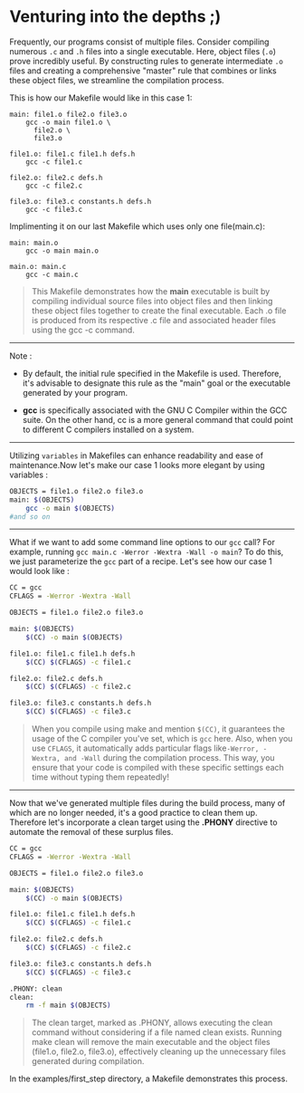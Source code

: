 # Venturing into the depths ;)
Frequently, our programs consist of multiple files. Consider compiling numerous `.c` and `.h` files into a single executable. Here, object files (`.o`) prove incredibly useful. By constructing rules to generate intermediate `.o` files and creating a comprehensive "master" rule that combines or links these object files, we streamline the compilation process.

This is how our Makefile would like in this case 1:


```template
main: file1.o file2.o file3.o
    gcc -o main file1.o \
      file2.o \
      file3.o

file1.o: file1.c file1.h defs.h
    gcc -c file1.c

file2.o: file2.c defs.h
    gcc -c file2.c

file3.o: file3.c constants.h defs.h
    gcc -c file3.c
```
Implimenting it on our last Makefile which uses only one file(main.c):

```example
main: main.o
    gcc -o main main.o

main.o: main.c
    gcc -c main.c

```
>This Makefile demonstrates how the **main** executable is built by compiling individual source files into object files and then linking these object files together to create the final executable. Each .o file is produced from its respective .c file and associated header files using the gcc -c command.

- - - 

Note : 

- By default, the initial rule specified in the Makefile is used. Therefore, it's advisable to designate this rule as the "main" goal or the executable generated by your program.

- **gcc** is specifically associated with the GNU C Compiler within the GCC suite. On the other hand, cc is a more general command that could point to different C compilers installed on a system.

- - -
Utilizing `variables` in Makefiles can enhance readability and ease of maintenance.Now let's make our case 1 looks more elegant by using variables :

```bash
OBJECTS = file1.o file2.o file3.o
main: $(OBJECTS)
    gcc -o main $(OBJECTS)
#and so on
```
- - - 

What if we want to add some command line options to our `gcc` call? 
For example, running `gcc main.c -Werror -Wextra -Wall -o main`? 
To do this, we just parameterize the `gcc` part of a recipe. 
Let's see how our case 1 would look like :

```bash
CC = gcc
CFLAGS = -Werror -Wextra -Wall

OBJECTS = file1.o file2.o file3.o

main: $(OBJECTS)
    $(CC) -o main $(OBJECTS)

file1.o: file1.c file1.h defs.h
    $(CC) $(CFLAGS) -c file1.c

file2.o: file2.c defs.h
    $(CC) $(CFLAGS) -c file2.c

file3.o: file3.c constants.h defs.h
    $(CC) $(CFLAGS) -c file3.c
```
>When you compile using make and mention `$(CC)`, it guarantees the usage of the C compiler you've set, which is `gcc` here. Also, when you use `CFLAGS`, it automatically adds particular flags like`-Werror, -Wextra, and -Wall` during the compilation process. 
This way, you ensure that your code is compiled with these specific settings each time without typing them repeatedly!
- - - 
Now that we've generated multiple files during the build process, many of which are no longer needed, it's a good practice to clean them up. Therefore let's incorporate a clean target using the **.PHONY** directive to automate the removal of these surplus files.

```bash
CC = gcc
CFLAGS = -Werror -Wextra -Wall

OBJECTS = file1.o file2.o file3.o

main: $(OBJECTS)
    $(CC) -o main $(OBJECTS)

file1.o: file1.c file1.h defs.h
    $(CC) $(CFLAGS) -c file1.c

file2.o: file2.c defs.h
    $(CC) $(CFLAGS) -c file2.c

file3.o: file3.c constants.h defs.h
    $(CC) $(CFLAGS) -c file3.c

.PHONY: clean
clean:
    rm -f main $(OBJECTS)

```
>The clean target, marked as .PHONY, allows executing the clean command without considering if a file named clean exists. Running make clean will remove the main executable and the object files (file1.o, file2.o, file3.o), effectively cleaning up the unnecessary files generated during compilation.

In the examples/first_step directory, a Makefile demonstrates this process.